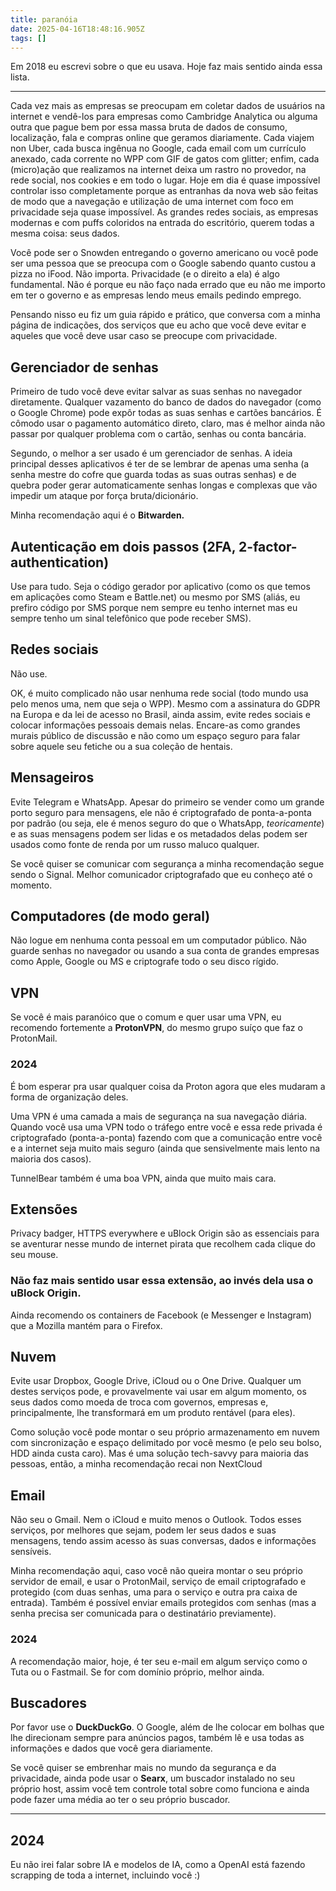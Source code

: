 ```yaml
---
title: paranóia
date: 2025-04-16T18:48:16.905Z
tags: []
---
```


Em 2018 eu escrevi sobre o que eu usava. Hoje faz mais sentido ainda essa lista.

***

Cada vez mais as empresas se preocupam em coletar dados de usuários na internet e vendê-los para empresas como Cambridge Analytica ou alguma outra que pague bem por essa massa bruta de dados de consumo, localização, fala e compras online que geramos diariamente. Cada viajem non Uber, cada busca ingênua no Google, cada email com um currículo anexado, cada corrente no WPP com GIF de gatos com glitter; enfim, cada (micro)ação que realizamos na internet deixa um rastro no provedor, na rede social, nos cookies e em todo o lugar. Hoje em dia é quase impossível controlar isso completamente porque as entranhas da nova web são feitas de modo que a navegação e utilização de uma internet com foco em privacidade seja quase impossível. As grandes redes sociais, as empresas modernas e com puffs coloridos na entrada do escritório, querem todas a mesma coisa: seus dados.

Você pode ser o Snowden entregando o governo americano ou você pode ser uma pessoa que se preocupa com o Google sabendo quanto custou a pizza no iFood. Não importa. Privacidade (e o direito a ela) é algo fundamental. Não é porque eu não faço nada errado que eu não me importo em ter o governo e as empresas lendo meus emails pedindo emprego.

Pensando nisso eu fiz um guia rápido e prático, que conversa com a minha página de indicações, dos serviços que eu acho que você deve evitar e aqueles que você deve usar caso se preocupe com privacidade.

## Gerenciador de senhas

Primeiro de tudo você deve evitar salvar as suas senhas no navegador diretamente. Qualquer vazamento do banco de dados do navegador (como o Google Chrome) pode expôr todas as suas senhas e cartões bancários. É cômodo usar o pagamento automático direto, claro, mas é melhor ainda não passar por qualquer problema com o cartão, senhas ou conta bancária.

Segundo, o melhor a ser usado é um gerenciador de senhas. A ideia principal desses aplicativos é ter de se lembrar de apenas uma senha (a senha mestre do cofre que guarda todas as suas outras senhas) e de quebra poder gerar automaticamente senhas longas e complexas que vão impedir um ataque por força bruta/dicionário.

Minha recomendação aqui é o **Bitwarden.**

## Autenticação em dois passos (2FA, 2-factor-authentication)

Use para tudo. Seja o código gerador por aplicativo (como os que temos em aplicações como Steam e Battle.net) ou mesmo por SMS (aliás, eu prefiro código por SMS porque nem sempre eu tenho internet mas eu sempre tenho um sinal telefônico que pode receber SMS).

## Redes sociais

Não use.

OK, é muito complicado não usar nenhuma rede social (todo mundo usa pelo menos uma, nem que seja o WPP). Mesmo com a assinatura do GDPR na Europa e da lei de acesso no Brasil, ainda assim, evite redes sociais e colocar informações pessoais demais nelas. Encare-as como grandes murais público de discussão e não como um espaço seguro para falar sobre aquele seu fetiche ou a sua coleção de hentais.

## Mensageiros

Evite Telegram e WhatsApp. Apesar do primeiro se vender como um grande porto seguro para mensagens, ele não é criptografado de ponta-a-ponta por padrão (ou seja, ele é menos seguro do que o WhatsApp, *teoricamente*) e as suas mensagens podem ser lidas e os metadados delas podem ser usados como fonte de renda por um russo maluco qualquer.

Se você quiser se comunicar com segurança a minha recomendação segue sendo o Signal. Melhor comunicador criptografado que eu conheço até o momento.

## Computadores (de modo geral)

Não logue em nenhuma conta pessoal em um computador público. Não guarde senhas no navegador ou usando a sua conta de grandes empresas como Apple, Google ou MS e criptografe todo o seu disco rígido.

## VPN

Se você é mais paranóico que o comum e quer usar uma VPN, eu recomendo fortemente a **ProtonVPN**, do mesmo grupo suíço que faz o ProtonMail.

### 2024
É bom esperar pra usar qualquer coisa da Proton agora que eles mudaram a forma de organização deles.

Uma VPN é uma camada a mais de segurança na sua navegação diária. Quando você usa uma VPN todo o tráfego entre você e essa rede privada é criptografado (ponta-a-ponta) fazendo com que a comunicação entre você e a internet seja muito mais seguro (ainda que sensivelmente mais lento na maioria dos casos).

TunnelBear também é uma boa VPN, ainda que muito mais cara.

## Extensões

Privacy badger, HTTPS everywhere e uBlock Origin são as essenciais para se aventurar nesse mundo de internet pirata que recolhem cada clique do seu mouse.

### Não faz mais sentido usar essa extensão, ao invés dela usa o uBlock Origin.

Ainda recomendo os containers de Facebook (e Messenger e Instagram) que a Mozilla mantém para o Firefox.

## Nuvem

Evite usar Dropbox, Google Drive, iCloud ou o One Drive. Qualquer um destes serviços pode, e provavelmente vai usar em algum momento, os seus dados como moeda de troca com governos, empresas e, principalmente, lhe transformará em um produto rentável (para eles).

Como solução você pode montar o seu próprio armazenamento em nuvem com sincronização e espaço delimitado por você mesmo (e pelo seu bolso, HDD ainda custa caro). Mas é uma solução tech-savvy para maioria das pessoas, então, a minha recomendação recai non NextCloud

## Email

Não seu o Gmail. Nem o iCloud e muito menos o Outlook. Todos esses serviços, por melhores que sejam, podem ler seus dados e suas mensagens, tendo assim acesso às suas conversas, dados e informações sensíveis.

Minha recomendação aqui, caso você não queira montar o seu próprio servidor de email, e usar o ProtonMail, serviço de email criptografado e protegido (com duas senhas, uma para o serviço e outra pra caixa de entrada). Também é possível enviar emails protegidos com senhas (mas a senha precisa ser comunicada para o destinatário previamente).

### 2024
A recomendação maior, hoje, é ter seu e-mail em algum serviço como o Tuta ou o Fastmail. Se for com domínio próprio, melhor ainda.

## Buscadores

Por favor use o **DuckDuckGo**. O Google, além de lhe colocar em bolhas que lhe direcionam sempre para anúncios pagos, também lê e usa todas as informações e dados que você gera diariamente.

Se você quiser se embrenhar mais no mundo da segurança e da privacidade, ainda pode usar o **Searx**, um buscador instalado no seu próprio host, assim você tem controle total sobre como funciona e ainda pode fazer uma média ao ter o seu próprio buscador.

***
## 2024

Eu não irei falar sobre IA e modelos de IA, como a OpenAI está fazendo scrapping de toda a internet, incluindo você :)

